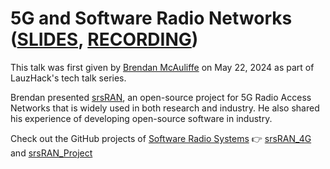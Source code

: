 # 5G and Software Radio Networks ([SLIDES](https://github.com/LauzHack/software-radio-5g-srsran/blob/main/SRS_LauzHack_Presentation.pdf), [RECORDING](https://youtu.be/v_94xYNNmpo))

This talk was first given by [Brendan McAuliffe](https://www.linkedin.com/in/bmcaulif/) on May 22, 2024 as part of LauzHack's tech talk series.

Brendan presented [srsRAN](https://www.srslte.com/), an open-source project for 5G Radio Access Networks that is widely used in both research and industry. He also shared his experience of developing open-source software in industry.

Check out the GitHub projects of [Software Radio Systems](https://srs.io/) 👉 [srsRAN_4G](https://github.com/srsran/srsRAN_4G) and [srsRAN_Project](https://github.com/srsran/srsRAN_Project)
